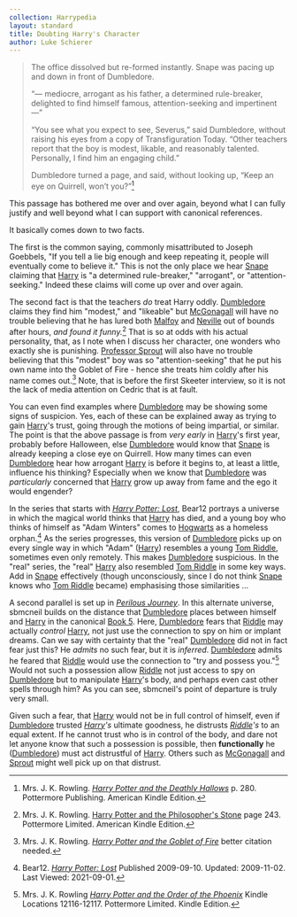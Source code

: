 ```yaml
---
collection: Harrypedia
layout: standard
title: Doubting Harry's Character
author: Luke Schierer
---
```


> The office dissolved but re-formed instantly. Snape was pacing up and down in
> front of Dumbledore.
>
> “— mediocre, arrogant as his father, a determined rule-breaker, delighted to
> find himself famous, attention-seeking and impertinent —”
>
> “You see what you expect to see, Severus,” said Dumbledore, without raising
> his eyes from a copy of Transfiguration Today. “Other teachers report that the
> boy is modest, likable, and reasonably talented. Personally, I find him an
> engaging child.”
>
> Dumbledore turned a page, and said, without looking up, “Keep an eye on
> Quirrell, won’t you?”[^20210901-1]

This passage has bothered me over and over again, beyond what I can fully
justify and well beyond what I can support with canonical references.

It basically comes down to two facts.

The first is the common saying, commonly misattributed to Joseph Goebbels, "If
you tell a lie big enough and keep repeating it, people will eventually come to
believe it." This is not the only place we hear [Snape][] claiming that
[Harry][] is "a determined rule-breaker," "arrogant", or "attention-seeking."
Indeed these claims will come up over and over again.

The second fact is that the teachers _do_ treat Harry oddly. [Dumbledore][]
claims they find him "modest," and "likeable" but [McGonagall][] will have no
trouble believing that he has lured both [Malfoy][] and [Neville][] out of
bounds after hours, _and found it funny._[^231003-4] That is so at odds with
his actual
personality, that, as I note when I discuss her character, one wonders who
exactly she is punishing. [Professor Sprout][] will also have no trouble
believing that this "modest" boy was so "attention-seeking" that he put his own
name into the Goblet of Fire - hence she treats him coldly after his name comes
out.[^20210901-2] Note, that is before the first Skeeter interview, so it is
not the lack of media attention on Cedric that is at fault.

You can even find examples where [Dumbledore][] may be showing some signs of
suspicion. Yes, each of these can be explained away as trying to gain
[Harry][]'s trust, going through the motions of being impartial, or similar.
The point is that the above passage is from _very early_ in [Harry][]'s first
year, probably before Halloween, else [Dumbledore][] would know that [Snape][]
is already keeping a close eye on Quirrell. How many times can even
[Dumbledore][] hear how arrogant [Harry][] is before it begins to, at least a
little, influence his thinking? Especially when we know that [Dumbledore][]
was _particularly_ concerned that [Harry][] grow up away from fame and the ego
it would engender?

In the series that starts with _[Harry Potter: Lost][B12HPL1]_, Bear12 portrays
a universe in which the magical world thinks that [Harry][] has died, and a
young boy who thinks of himself as "Adam Winters" comes to [Hogwarts][] as a
homeless orphan.[^20210901-3] As the series progresses, this version of
[Dumbledore][] picks up on every single way in which "Adam" \([Harry][]\)
resembles a young [Tom Riddle][], sometimes even only remotely. This makes
[Dumbledore][] suspicious. In the "real" series, the "real" [Harry][] also
resembled [Tom Riddle][] in some key ways. Add in [Snape][] effectively
(though unconsciously, since I do not think [Snape][] knows who [Tom Riddle][]
became) emphasising those similarities …

A second parallel is set up in _[Perilous Journey][]_. In this alternate
universe, sbmcneil builds on the distance that [Dumbledore][] places between
himself and [Harry][] in the canonical [Book 5][]. Here, [Dumbledore][] fears
that [Riddle][] may actually _control_ [Harry][], not just use the connection
to spy on him or implant dreams. Can we say with certainty that the "real"
[Dumbledore][] did not in fact fear just this? He _admits_ no such fear, but
it is _inferred_. [Dumbledore][] admits he feared that [Riddle][] would use the
connection to "try and possess you."[^221109-1] Would not such a possession
allow [Riddle][] not just access to spy on [Dumbledore][] but to manipulate
[Harry][]'s body, and perhaps even cast other spells through him? As you can
see, sbmcneil's point of departure is truly very small.

Given such a fear, that [Harry][] would not be in full control of himself, even
if [Dumbledore][] trusted _[Harry][]'s_ ultimate goodness, he distrusts
_[Riddle]'s_ to an equal extent. If he cannot trust who is in control of the
body, and dare not let anyone know that such a possession is possible, then
**functionally** he ([Dumbledore][]) must act distrustful of [Harry][]. Others
such as [McGonagall][] and [Sprout][] might well pick up on that distrust.

[^231003-4]:
    Mrs. J. K. Rowling. [Harry Potter and the Philosopher's Stone]
    page 243. Pottermore Limited. American Kindle Edition.

[^221109-1]:
    Mrs. J. K. Rowling
    _[Harry Potter and the Order of the Phoenix]_
    Kindle Locations 12116-12117. Pottermore Limited. Kindle Edition.

[Book 5]: https://www.librarything.com/work/115/book/225886709
[Perilous Journey]: https://www.fanfiction.net/s/8281675

[^20210901-1]:
    Mrs. J. K. Rowling.
    _[Harry Potter and the Deathly Hallows]_
    p. 280. Pottermore Publishing. American Kindle Edition.

[Harry Potter and the Deathly Hallows]: https://www.librarything.com/work/3577382/
[Harry Potter and the Order of the Phoenix]: https://www.librarything.com/work/115/
[Harry Potter and the Philosopher's Stone]: https://www.librarything.com/work/5403381/
[Harry Potter and the Goblet of Fire]: https://www.librarything.com/work/113/

[^20210901-2]:
    Mrs. J. K. Rowling.
    _[Harry Potter and the Goblet of Fire]_
    better citation needed.

[^20210901-3]:
    Bear12. _[Harry Potter: Lost][B12HPL2]_
    Published 2009-09-10. Updated: 2009-11-02. Last Viewed: 2021-09-01.

[B12HPL1]: https://www.fanfiction.net/s/5366780
[B12HPL2]: https://www.fanfiction.net/s/5366780

[Bill]: </Harrypedia/people/Weasley/William Arthur/>
[Dumbledore]: </Harrypedia/people/Dumbledore/Albus Percival Wulfric Brian/>
[Harry]: </Harrypedia/people/Potter/Harry James/>
[Hermione]: </Harrypedia/people/Granger/Hermione Jean/>
[Hogwarts]: /Harrypedia/Hogwarts/
[Kingsley]: /Harrypedia/people/Shacklebolt/Kingsley/
[Lupin]: </Harrypedia/people/Lupin/Remus John/>
[Malfoy]: </Harrypedia/people/Malfoy/Draco Lucius/>
[McGonagall]: /Harrypedia/people/McGonagall/Minerva/
[Moody]: ./Harrypedia/people/Moody/
[Neville]: /Harrypedia/people/Longbottom/Neville/
[Professor Sprout]: /Harrypedia/people/Sprout/Pomona/
[Riddle]: </Harrypedia/people/Riddle/Tom Marvolo/>
[Ron]: </Harrypedia/people/Weasley/Ronald Bilius/>
[Snape]: /Harrypedia/people/Snape/Severus/
[Sprout]: /Harrypedia/people/Sprout/Pomona/
[Tom Riddle]: </Harrypedia/people/Riddle/Tom Marvolo/>
